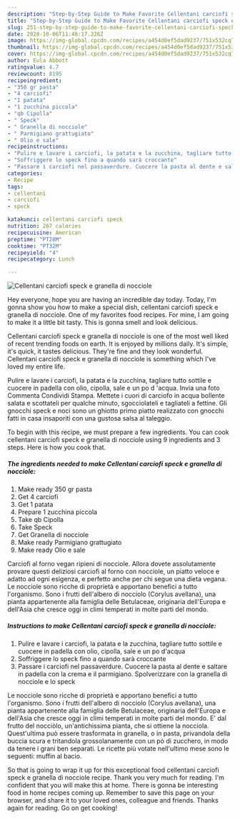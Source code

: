 ```yaml
---
description: "Step-by-Step Guide to Make Favorite Cellentani carciofi speck e granella di nocciole"
title: "Step-by-Step Guide to Make Favorite Cellentani carciofi speck e granella di nocciole"
slug: 251-step-by-step-guide-to-make-favorite-cellentani-carciofi-speck-e-granella-di-nocciole
date: 2020-10-06T11:48:17.226Z
image: https://img-global.cpcdn.com/recipes/a454d0ef5dad9237/751x532cq70/cellentani-carciofi-speck-e-granella-di-nocciole-recipe-main-photo.jpg
thumbnail: https://img-global.cpcdn.com/recipes/a454d0ef5dad9237/751x532cq70/cellentani-carciofi-speck-e-granella-di-nocciole-recipe-main-photo.jpg
cover: https://img-global.cpcdn.com/recipes/a454d0ef5dad9237/751x532cq70/cellentani-carciofi-speck-e-granella-di-nocciole-recipe-main-photo.jpg
author: Eula Abbott
ratingvalue: 4.7
reviewcount: 8195
recipeingredient:
- "350 gr pasta"
- "4 carciofi"
- "1 patata"
- "1 zucchina piccola"
- "qb Cipolla"
- " Speck"
- " Granella di nocciole"
- " Parmigiano grattugiato"
- " Olio e sale"
recipeinstructions:
- "Pulire e lavare i carciofi, la patata e la zucchina, tagliare tutto sottile e cuocere in padella con olio, cipolla, sale e un po d&#39;acqua"
- "Soffriggere lo speck fino a quando sarà croccante"
- "Passare i carciofi nel passaverdure. Cuocere la pasta al dente e saltare in padella con la crema e il parmigiano. Spolverizzare con la granella di nocciole e lo speck"
categories:
- Recipe
tags:
- cellentani
- carciofi
- speck

katakunci: cellentani carciofi speck 
nutrition: 267 calories
recipecuisine: American
preptime: "PT28M"
cooktime: "PT32M"
recipeyield: "4"
recipecategory: Lunch

---
```



![Cellentani carciofi speck e granella di nocciole](https://img-global.cpcdn.com/recipes/a454d0ef5dad9237/751x532cq70/cellentani-carciofi-speck-e-granella-di-nocciole-recipe-main-photo.jpg)

Hey everyone, hope you are having an incredible day today. Today, I'm gonna show you how to make a special dish, cellentani carciofi speck e granella di nocciole. One of my favorites food recipes. For mine, I am going to make it a little bit tasty. This is gonna smell and look delicious.

Cellentani carciofi speck e granella di nocciole is one of the most well liked of recent trending foods on earth. It is enjoyed by millions daily. It's simple, it's quick, it tastes delicious. They're fine and they look wonderful. Cellentani carciofi speck e granella di nocciole is something which I've loved my entire life.

Pulire e lavare i carciofi, la patata e la zucchina, tagliare tutto sottile e cuocere in padella con olio, cipolla, sale e un po d &#39;acqua. Invia una foto Commenta Condividi Stampa. Mettete i cuori di carciofo in acqua bollente salata e scottateli per qualche minuto, sgocciolateli e tagliateli a fettine. Gli gnocchi speck e noci sono un ghiotto primo piatto realizzato con gnocchi fatti in casa insaporiti con una gustosa salsa al taleggio.


To begin with this recipe, we must prepare a few ingredients. You can cook cellentani carciofi speck e granella di nocciole using 9 ingredients and 3 steps. Here is how you cook that.

<!--inarticleads1-->

##### The ingredients needed to make Cellentani carciofi speck e granella di nocciole:

1. Make ready 350 gr pasta
1. Get 4 carciofi
1. Get 1 patata
1. Prepare 1 zucchina piccola
1. Take qb Cipolla
1. Take  Speck
1. Get  Granella di nocciole
1. Make ready  Parmigiano grattugiato
1. Make ready  Olio e sale


Carciofi al forno vegan ripieni di nocciole. Allora dovete assolutamente provare questi deliziosi carciofi al forno con nocciole, un piatto veloce e adatto ad ogni esigenza, e perfetto anche per chi segue una dieta vegana. Le nocciole sono ricche di proprietà e apportano benefici a tutto l&#39;organismo. Sono i frutti dell&#39;albero di nocciolo (Corylus avellana), una pianta appartenente alla famiglia delle Betulaceae, originaria dell&#39;Europa e dell&#39;Asia che cresce oggi in climi temperati in molte parti del mondo. 

<!--inarticleads2-->

##### Instructions to make Cellentani carciofi speck e granella di nocciole:

1. Pulire e lavare i carciofi, la patata e la zucchina, tagliare tutto sottile e cuocere in padella con olio, cipolla, sale e un po d&#39;acqua
1. Soffriggere lo speck fino a quando sarà croccante
1. Passare i carciofi nel passaverdure. Cuocere la pasta al dente e saltare in padella con la crema e il parmigiano. Spolverizzare con la granella di nocciole e lo speck


Le nocciole sono ricche di proprietà e apportano benefici a tutto l&#39;organismo. Sono i frutti dell&#39;albero di nocciolo (Corylus avellana), una pianta appartenente alla famiglia delle Betulaceae, originaria dell&#39;Europa e dell&#39;Asia che cresce oggi in climi temperati in molte parti del mondo. E&#39; dal frutto del nocciòlo, un&#39;antichissima pianta, che si ottiene la nocciola. Quest&#39;ultima può essere trasformata in granella, o in pasta, privandola della buccia scura e tritandola grossolanamente con un pò di zucchero, in modo da tenere i grani ben separati. Le ricette più votate nell&#39;ultimo mese sono le seguenti: muffin al bacio. 

So that is going to wrap it up for this exceptional food cellentani carciofi speck e granella di nocciole recipe. Thank you very much for reading. I'm confident that you will make this at home. There is gonna be interesting food in home recipes coming up. Remember to save this page on your browser, and share it to your loved ones, colleague and friends. Thanks again for reading. Go on get cooking!
